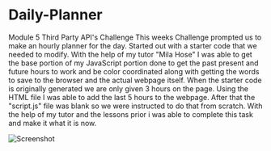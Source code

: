 # Daily-Planner

Module 5 Third Party API's Challenge
This weeks Challenge prompted us to make an hourly planner for the day. Started out with a starter code that we needed to modify. With the help of my tutor "Mila Hose" I was able to get the base portion of my JavaScript portion done to get the past present and future hours to work and be color coordinated along with getting the words to save to the browser and the actual webpage itself.
When the starter code is originally generated we are only given 3 hours on the page. Using the HTML file I was able to add the last 5 hours to the webpage. After that the "script.js" file was blank so we were instructed to do that from scratch. With the help of my tutor and the lessons prior i was able to complete this task and make it what it is now.

![Screenshot](Animation.gif)
